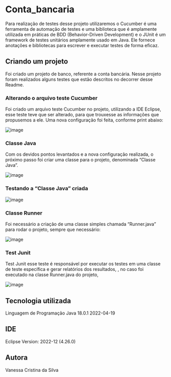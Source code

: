 # Conta_bancaria
<p> Para realização de testes desse projeto utilizaremos o Cucumber é uma ferramenta de automação de testes e uma biblioteca que é amplamente utilizada em práticas de BDD (Behavior-Driven Development) e o JUnit é um framework de testes unitários amplamente usado em Java. Ele fornece anotações e bibliotecas para escrever e executar testes de forma eficaz.</p>

## Criando um projeto
Foi criado um projeto de banco, referente a conta bancária. Nesse projeto foram realizados alguns testes que estão descritos no decorrer desse Readme.

### Alterando o arquivo teste Cucumber
Foi criado um arquivo teste Cucumber no projeto, utilizando a IDE Eclipse, esse teste teve que ser alterado, para que trouxesse as informações que propusemos a ele.
Uma nova configuração foi feita, conforme print abaixo:
 
![image](https://github.com/VanessaCristinaSilva/Conta_bancaria/assets/115050243/e600a739-3d29-4298-93ea-b4511cf2c72d)

### Classe Java
Com os devidos pontos levantados e a nova configuração realizada, o próximo passo foi criar uma classe para o projeto, denominada “Classe Java”.

![image](https://github.com/VanessaCristinaSilva/Conta_bancaria/assets/115050243/5b3f3901-5acb-4088-aec0-7b49f39dd7ff)

 
### Testando a “Classe Java” criada

 ![image](https://github.com/VanessaCristinaSilva/Conta_bancaria/assets/115050243/e31c1c95-7613-4be5-8ea6-78a7098c1593)


### Classe Runner
Foi necessário a criação de uma classe simples chamada “Runner.java” para rodar o projeto, sempre que necessário:

![image](https://github.com/VanessaCristinaSilva/Conta_bancaria/assets/115050243/4061561e-0d2b-4084-b1a6-c0b801cda16c)

 
### Test Junit
Test Junit esse teste é responsável por executar os testes em uma classe de teste específica e gerar relatórios dos resultados, , no caso foi executado na classe Runner.java do projeto,
 
![image](https://github.com/VanessaCristinaSilva/Conta_bancaria/assets/115050243/c8bcd260-2ac0-4246-8ca0-a28a0787ae69)

## Tecnologia utilizada
Linguagem de Programação Java 18.0.1 2022-04-19

## IDE
Eclipse Version: 2022-12 (4.26.0)

## Autora
Vanessa Cristina da Silva


